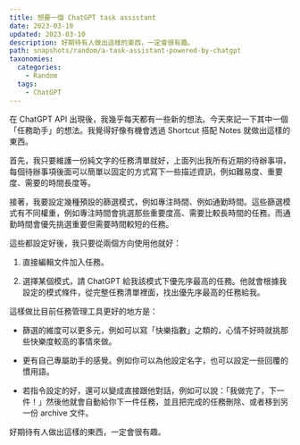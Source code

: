 ```yaml
---
title: 想要一個 ChatGPT task assistant
date: 2023-03-10
updated: 2023-03-10
description: 好期待有人做出這樣的東西，一定會很有趣。
path: snapshots/random/a-task-assistant-powered-by-chatgpt
taxonomies:
  categories: 
    - Random
  tags: 
    - ChatGPT
---
```


在 ChatGPT API 出現後，我幾乎每天都有一些新的想法。今天來記一下其中一個「任務助手」的想法。我覺得好像有機會透過 Shortcut 搭配 Notes 就做出這樣的東西。

首先，我只要維護一份純文字的任務清單就好，上面列出我所有近期的待辦事項，每個待辦事項後面可以簡單以固定的方式寫下一些描述資訊，例如難易度、重要度、需要的時間長度等。

接著，我要設定幾種預設的篩選模式，例如專注時間、例如通勤時間。這些篩選模式有不同權重，例如專注時間會挑選那些重要度高、需要比較長時間的任務。而通勤時間會優先挑選重要但需要時間較短的任務。

這些都設定好後，我只要從兩個方向使用他就好：

1. 直接編輯文件加入任務。

2. 選擇某個模式，請 ChatGPT 給我該模式下優先序最高的任務。他就會根據我設定的模式條件，從完整任務清單裡面，找出優先序最高的任務給我。

這樣做比目前任務管理工具更好的地方是：

- 篩選的維度可以更多元，例如可以寫「快樂指數」之類的，心情不好時就挑那些快樂度較高的事情來做。

- 更有自己專屬助手的感覺。例如你可以為他設定名字，也可以設定一些回覆的慣用語。

- 若指令設定的好，還可以變成直接跟他對話，例如可以說：「我做完了，下一件！」然後他就會自動給你下一件任務，並且把完成的任務刪除、或者移到另一份 archive 文件。

好期待有人做出這樣的東西，一定會很有趣。

